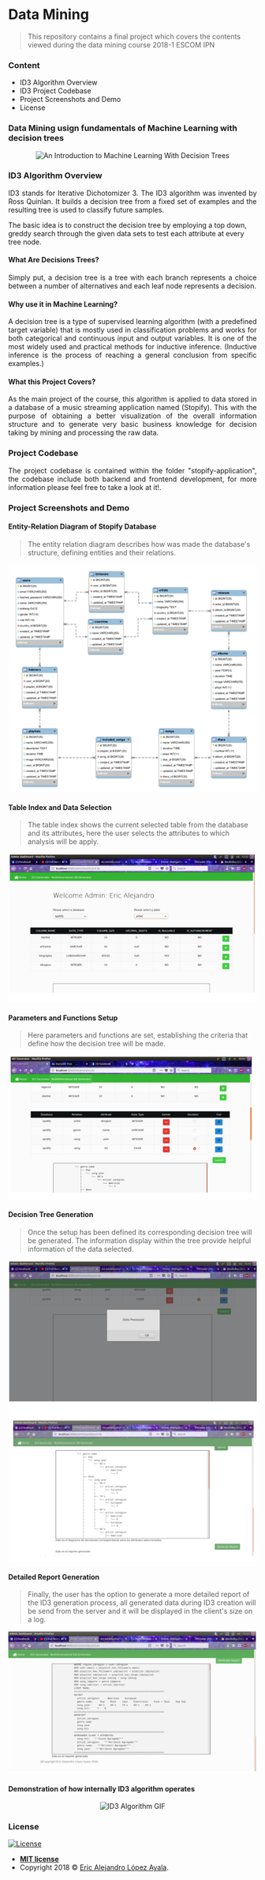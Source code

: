 # Data Mining
> This repository contains a final project which covers the contents viewed during the data mining course 2018-1 ESCOM IPN

### Content

- ID3 Algorithm Overview
- ID3 Project Codebase
- Project Screenshots and Demo
- License

### Data Mining usign fundamentals of Machine Learning with decision trees
<p align="center">
  <img src="https://ramandeep2017.files.wordpress.com/2017/08/02705-1cjv-yipk8pejnitg2vxava.png?w=640" alt="An Introduction to Machine Learning With Decision Trees"/>
</p>

### ID3 Algorithm Overview
<p align="justify">
ID3 stands for Iterative Dichotomizer 3. The ID3 algorithm was invented by Ross Quinlan. It builds a decision tree from a fixed set of examples and the resulting tree is used to classify future samples.

The basic idea is to construct the decision tree by employing a top down, greddy search through the given data sets to test each attribute at every tree node.
</p>

#### What Are Decisions Trees?
<p align="justify">
Simply put, a decision tree is a tree with each branch represents a choice between a number of alternatives and each leaf node represents a decision.
</p>

#### Why use it in Machine Learning?
<p align="justify">
A decision tree is a type of supervised learning algorithm (with a predefined target variable) that is mostly used in classification problems and works for both categorical and continuous input and output variables. It is one of the most widely used and practical methods for inductive inference. (Inductive inference is the process of reaching a general conclusion from specific examples.)
</p>

#### What this Project Covers?
<p align="justify">
As the main project of the course, this algorithm is applied to data stored in a database of a music streaming application named (Stopify). This with the purpose of obtaining a better visualization of the overall information structure and to generate very basic business knowledge for decision taking by mining and processing the raw data.
</p>

### Project Codebase
<p align="justify">
The project codebase is contained within the folder "stopify-application", the codebase include both backend and frontend development, for more information please feel free to take a look at it!.
</p>

### Project Screenshots and Demo

#### Entity-Relation Diagram of Stopify Database
> The entity relation diagram describes how was made the database's structure, defining entities and their relations.

<p align="center">
  <img src="https://github.com/PitCoder/DataMining/blob/master/Img/database_model.png" alt="Entity Relation Diagram"/> 
</p>

#### Table Index and Data Selection
> The table index shows the current selected table from the database and its attributes, here the user selects the attributes to which analysis will be apply.

<p align="center">
  <img src="https://github.com/PitCoder/DataMining/blob/master/Img/data_selection.png" alt="Data Selection"/>
</p>

#### Parameters and Functions Setup
> Here parameters and functions are set, establishing the criteria that define how the decision tree will be made.

<p align="center">
  <img src="https://github.com/PitCoder/DataMining/blob/master/Img/param_config.png" alt="Parameters and Functions Setup"/>
</p>

#### Decision Tree Generation
> Once the setup has been defined its corresponding decision tree will be generated. The information display within the tree provide helpful information of the data selected.

<p align="center">
  <img src="https://github.com/PitCoder/DataMining/blob/master/Img/tree_gen.png" alt="Tree Generation"/>
</p>

#### Detailed Report Generation
> Finally, the user has the option to generate a more detailed report of the ID3 generation process, all generated data during ID3 creation will be send from the server and it will be displayed in the client's size on a log.

<p align="center">
  <img src="https://github.com/PitCoder/DataMining/blob/master/Img/report.png" alt="Report Generation"/>
</p>

#### Demonstration of how internally ID3 algorithm operates
<p align="center">
  <img src="https://annalyzin.files.wordpress.com/2016/07/decision-tree-tutorial-animated3.gif?w=636&h=312&crop=1" alt="ID3 Algorithm GIF"/>
</p>

### License

[![License](http://img.shields.io/:license-mit-blue.svg?style=flat-square)](https://github.com/PitCoder/DataMining/blob/master/LICENSE)

- **[MIT license](https://github.com/PitCoder/DataMining/blob/master/LICENSE)**
- Copyright 2018 © <a href="https://github.com/PitCoder" target="_blank">Eric Alejandro López Ayala</a>.

